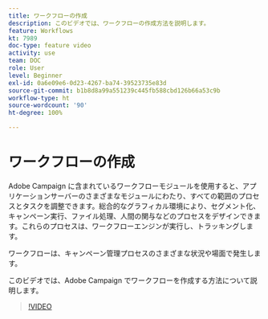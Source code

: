 ```yaml
---
title: ワークフローの作成
description: このビデオでは、ワークフローの作成方法を説明します。
feature: Workflows
kt: 7989
doc-type: feature video
activity: use
team: DOC
role: User
level: Beginner
exl-id: 0a6e09e6-0d23-4267-ba74-39523735e83d
source-git-commit: b1b8d8a99a551239c445fb588cbd126b66a53c9b
workflow-type: ht
source-wordcount: '90'
ht-degree: 100%

---
```


# ワークフローの作成

Adobe Campaign に含まれているワークフローモジュールを使用すると、アプリケーションサーバーのさまざまなモジュールにわたり、すべての範囲のプロセスとタスクを調整できます。総合的なグラフィカル環境により、セグメント化、キャンペーン実行、ファイル処理、人間の関与などのプロセスをデザインできます。これらのプロセスは、ワークフローエンジンが実行し、トラッキングします。

ワークフローは、キャンペーン管理プロセスのさまざまな状況や場面で発生します。

このビデオでは、Adobe Campaign でワークフローを作成する方法について説明します。

>[!VIDEO](https://video.tv.adobe.com/v/25559?quality=12&learn=on)
